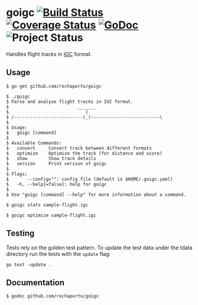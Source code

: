 # goigc [![Build Status](https://travis-ci.org/ezgliding/goigc.svg?branch=master)](http://travis-ci.org/ezgliding/goigc) [![Coverage Status](https://coveralls.io/repos/github/ezgliding/goigc/badge.svg?branch=vendor)](https://coveralls.io/github/ezgliding/goigc?branch=vendor) [![GoDoc](https://godoc.org/github.com/ezgliding/goigc?status.png)](https://godoc.org/github.com/ezgliding/goigc) ![Project Status](http://img.shields.io/badge/status-prealpha-red.svg)

Handles flight tracks in [IGC](http://www.fai.org/component/phocadownload/category/?download=5745:igc-flight-recorder-specification-edition-2-with-al1-2011-5-31) format.

## Usage

    $ go get github.com/rochaporto/goigc

    $ ./goigc 
    $ Parse and analyse flight tracks in IGC format.
    $                          _______
    $                             |
    $ /--------------------------(_)--------------------------\
    $ 
    $ Usage:
    $   goigc [command]
    $ 
    $ Available Commands:
    $   convert     Convert track between different formats
    $   optimize    Optimize the track (for distance and score)
    $   show        Show track details
    $   version     Print version of goigc
    $ 
    $ Flags:
    $       --config="": config file (default is $HOME/.goigc.yaml)
    $   -h, --help[=false]: help for goigc
    $ 
    $ Use "goigc [command] --help" for more information about a command.

    $ goigc stats sample-flight.igc

    $ goigc optimize sample-flight.igc

## Testing

Tests rely on the golden test pattern. To update the test data under the tdata
directory run the tests with the `update` flag:
```
go test -update .
```

## Documentation

    $ godoc github.com/rochaporto/goigc
